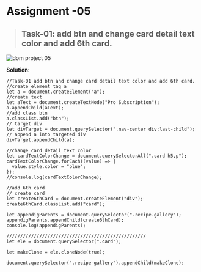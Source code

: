 # Assignment -05

> ## Task-01: add btn and change card detail text color and add 6th card.

![dom project 05](https://user-images.githubusercontent.com/112545072/216858814-e686f1fe-0d88-4463-8aa8-5515ba960dd6.png)

**Solution:**

```
//Task-01 add btn and change card detail text color and add 6th card.
//create element tag a
let a = document.createElement("a");
//create text
let aText = document.createTextNode("Pro Subscription");
a.appendChild(aText);
//add class btn
a.classList.add("btn");
// target div
let divTarget = document.querySelector(".nav-center div:last-child");
// append a into targeted div
divTarget.appendChild(a);

//change card detail text color
let cardTextColorChange = document.querySelectorAll(".card h5,p");
cardTextColorChange.forEach((value) => {
  value.style.color = "blue";
});
//console.log(cardTextColorChange);

//add 6th card
// create card
let create6thCard = document.createElement("div");
create6thCard.classList.add("card");

let appendigParents = document.querySelector(".recipe-gallery");
appendigParents.appendChild(create6thCard);
console.log(appendigParents);

///////////////////////////////////////////////////
let ele = document.querySelector(".card");

let makeClone = ele.cloneNode(true);

document.querySelector(".recipe-gallery").appendChild(makeClone);

```
